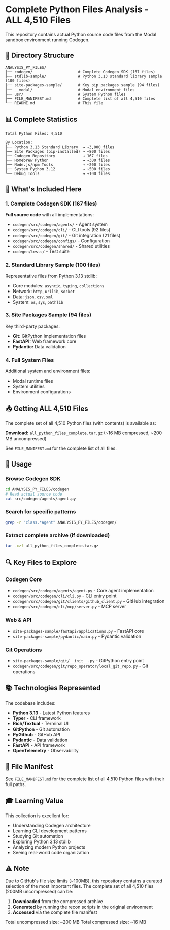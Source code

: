 # Complete Python Files Analysis - ALL 4,510 Files

This repository contains actual Python source code files from the Modal sandbox environment running Codegen.

## 📁 Directory Structure

```
ANALYSIS_PY_FILES/
├── codegen/                    # Complete Codegen SDK (167 files)
├── stdlib-sample/              # Python 3.13 standard library sample (100 files)
├── site-packages-sample/       # Key pip packages sample (94 files)
├── __modal/                    # Modal environment files
├── usr/                        # System Python files
├── FILE_MANIFEST.md            # Complete list of all 4,510 files
└── README.md                   # This file
```

## 📊 Complete Statistics

```
Total Python Files: 4,510

By Location:
├── Python 3.13 Standard Library  → ~3,000 files
├── Site Packages (pip-installed) → ~800 files
├── Codegen Repository            → 167 files  
├── Homebrew Python               → ~300 files
├── Node.js/npm Tools             → ~200 files
├── System Python 3.12            → ~500 files
└── Debug Tools                   → ~100 files
```

## 🎯 What's Included Here

### 1. Complete Codegen SDK (167 files)
**Full source code** with all implementations:
- `codegen/src/codegen/agents/` - Agent system
- `codegen/src/codegen/cli/` - CLI tools (92 files)
- `codegen/src/codegen/git/` - Git integration (21 files)
- `codegen/src/codegen/configs/` - Configuration
- `codegen/src/codegen/shared/` - Shared utilities
- `codegen/tests/` - Test suite

### 2. Standard Library Sample (100 files)
Representative files from Python 3.13 stdlib:
- Core modules: `asyncio`, `typing`, `collections`
- Network: `http`, `urllib`, `socket`
- Data: `json`, `csv`, `xml`
- System: `os`, `sys`, `pathlib`

### 3. Site Packages Sample (94 files)
Key third-party packages:
- **Git:** GitPython implementation files
- **FastAPI:** Web framework core
- **Pydantic:** Data validation

### 4. Full System Files
Additional system and environment files:
- Modal runtime files
- System utilities
- Environment configurations

## 📥 Getting ALL 4,510 Files

The complete set of all 4,510 Python files (with contents) is available as:

**Download:** `all_python_files_complete.tar.gz` (~16 MB compressed, ~200 MB uncompressed)

See `FILE_MANIFEST.md` for the complete list of all files.

## 🚀 Usage

### Browse Codegen SDK
```bash
cd ANALYSIS_PY_FILES/codegen
# Read actual source code
cat src/codegen/agents/agent.py
```

### Search for specific patterns
```bash
grep -r "class.*Agent" ANALYSIS_PY_FILES/codegen/
```

### Extract complete archive (if downloaded)
```bash
tar -xzf all_python_files_complete.tar.gz
```

## 🔍 Key Files to Explore

### Codegen Core
- `codegen/src/codegen/agents/agent.py` - Core agent implementation
- `codegen/src/codegen/cli/cli.py` - CLI entry point
- `codegen/src/codegen/git/clients/github_client.py` - GitHub integration
- `codegen/src/codegen/cli/mcp/server.py` - MCP server

### Web & API
- `site-packages-sample/fastapi/applications.py` - FastAPI core
- `site-packages-sample/pydantic/main.py` - Pydantic validation

### Git Operations
- `site-packages-sample/git/__init__.py` - GitPython entry point
- `codegen/src/codegen/git/repo_operator/local_git_repo.py` - Git operations

## 📚 Technologies Represented

The codebase includes:
- **Python 3.13** - Latest Python features
- **Typer** - CLI framework
- **Rich/Textual** - Terminal UI  
- **GitPython** - Git automation
- **PyGithub** - GitHub API
- **Pydantic** - Data validation
- **FastAPI** - API framework
- **OpenTelemetry** - Observability

## 📝 File Manifest

See `FILE_MANIFEST.md` for the complete list of all 4,510 Python files with their full paths.

## 🎓 Learning Value

This collection is excellent for:
- Understanding Codegen architecture
- Learning CLI development patterns
- Studying Git automation
- Exploring Python 3.13 stdlib
- Analyzing modern Python projects
- Seeing real-world code organization

## ⚠️ Note

Due to GitHub's file size limits (~100MB), this repository contains a curated selection of the most important files. The complete set of all 4,510 files (200MB uncompressed) can be:

1. **Downloaded** from the compressed archive
2. **Generated** by running the recon scripts in the original environment
3. **Accessed** via the complete file manifest

Total uncompressed size: ~200 MB
Total compressed size: ~16 MB
